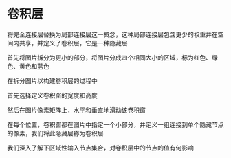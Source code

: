 # 卷积层

将完全连接层替换为局部连接层这一概念，这种局部连接层包含更少的权重并在空间内共享，并定义了卷积层，它是一种隐藏层

首先将图片拆分为更小的部分，将图片分成四个相同大小的区域，标为红色、绿色、黄色和蓝色

在拆分图片以构建卷积层的过程中

首先选择定义卷积窗的宽度和高度

然后在图片像素矩阵上，水平和垂直地滑动该卷积窗

在每个位置，卷积窗都在图片中指定一个小部分，并定义一组连接到单个隐藏节点的像素，我们将此隐藏层称为卷积层

我们深入了解下区域性输入节点集合，对卷积层中的节点的值有何影响
